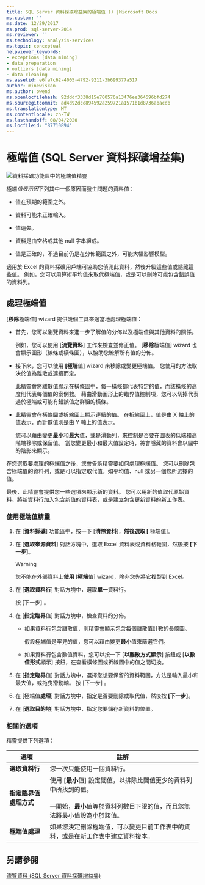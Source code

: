 ```yaml
---
title: SQL Server 資料採礦增益集的極端值 () |Microsoft Docs
ms.custom: ''
ms.date: 12/29/2017
ms.prod: sql-server-2014
ms.reviewer: ''
ms.technology: analysis-services
ms.topic: conceptual
helpviewer_keywords:
- exceptions [data mining]
- data preparation
- outliers [data mining]
- data cleaning
ms.assetid: e6fa7c62-4005-4792-9211-3b699377a517
author: minewiskan
ms.author: owend
ms.openlocfilehash: 92dddf3338d15e700576a13476ee364696bfd274
ms.sourcegitcommit: ad4d92dce894592a259721a1571b1d8736abacdb
ms.translationtype: MT
ms.contentlocale: zh-TW
ms.lasthandoff: 08/04/2020
ms.locfileid: "87710894"
---
```

# <a name="outliers-sql-server-data-mining-add-ins"></a>極端值 (SQL Server 資料採礦增益集)
  ![資料採礦功能區中的極端值精靈](media/dmc-outliers.gif "資料採礦功能區中的極端值精靈")  
  
 極端*值表示因*下列其中一個原因而發生問題的資料值：  
  
-   值在預期的範圍之外。  
  
-   資料可能未正確輸入。  
  
-   值遺失。  
  
-   資料是由空格或其他 null 字串組成。  
  
-   值是正確的，不過目前仍是在分佈範圍之外，可能大幅影響模型。  
  
 適用於 Excel 的資料採礦用戶端可協助您偵測此資料，然後升級這些值或隱藏這些值。 例如，您可以用算術平均值來取代極端值，或是可以刪除可能包含錯誤值的資料列。  
  
## <a name="handling-outliers"></a>處理極端值  
 [**移除**極端值] wizard 提供幾個工具來適當地處理極端值：  
  
-   首先，您可以瀏覽資料來進一步了解值的分佈以及極端值與其他資料的關係。  
  
     例如，您可以使用 [**流覽資料**] 工作來檢查並修正值。 [**移除**極端值] wizard 也會顯示圖形（線條或橫條圖），以協助您瞭解所有值的分佈。  
  
-   接下來，您可以使用 **[極端**值] wizard 來移除或變更極端值。 您使用的方法取決於值為離散或連續而定。  
  
     此精靈會將離散值顯示在橫條圖中，每一橫條都代表特定的值，而該橫條的高度則代表每個值的案例數。 藉由滑動圖形上的臨界值控制項，您可以切掉代表過於極端或可能有錯誤值之群組的橫條。  
  
-   此精靈會在橫條圖或折線圖上顯示連續的值。 在折線圖上，值是由 X 軸上的值表示，而計數值則是由 Y 軸上的值表示。  
  
     您可以藉由變更**最小**和**最大**值，或是滑動列，來控制是否要在圖表的低端和高階端移除或保留值。 當您變更最小和最大值設定時，將會隱藏的資料會以圖中的陰影來顯示。  
  
 在您選取要處理的極端值之後，您會告訴精靈要如何處理極端值。 您可以刪除包含極端值的資料列，或是可以指定取代值，如平均值、null 或另一個您所選擇的值。  
  
 最後，此精靈會提供您一些選項來顯示新的資料。 您可以用新的值取代原始資料、將新資料行加入包含新值的資料表，或是建立包含更新資料的新工作表。  
  
### <a name="using-the-outlier-wizard"></a>使用極端值精靈  
  
1.  在 [**資料採礦**] 功能區中，按一下 [**清除資料**]，**然後選取 [** 極端值]。  
  
2.  在 [**選取來源資料**] 對話方塊中，選取 Excel 資料表或資料格範圍，然後按 **[下一步]**。  
  
    > [!WARNING]  
    >  您不能在外部資料上**使用 [極端**值] wizard，除非您先將它複製到 Excel。  
  
3.  在 [**選取資料行**] 對話方塊中，選取**單一**資料行。  
  
     按 [下一步] 。  
  
4.  在 [**指定臨界**值] 對話方塊中，檢查資料的分佈。  
  
    -   如果資料行包含離散值，則精靈會顯示包含每個離散值計數的長條圖。  
  
         假設極端值是罕見的值，您可以藉由變更**最小**值來篩選它們。  
  
    -   如果資料行包含數值資料，您可以按一下 [**以離散方式顯示**] 按鈕或 [**以數值形式**顯示] 按鈕，在查看橫條圖或折線圖中的值之間切換。  
  
5.  在 [**指定臨界**值] 對話方塊中，選擇您想要保留的資料範圍，方法是輸入最小和最大值，或拖曳滑動軸。 按 [下一步] 。  
  
6.  在 [極端值**處理**] 對話方塊中，指定是否要刪除或取代值，然後按 **[下一步]**。  
  
7.  在 [**選取目的地**] 對話方塊中，指定您要儲存新資料的位置。  
  
### <a name="related-options"></a>相關的選項  
 精靈提供下列選項：  
  
|**選項**|**註解**|  
|-----------------|-----------------|  
|**選取資料行**|您一次只能使用一個資料行。|  
|**指定臨界值處理方式**|使用 [**最小**值] 設定閾值，以排除比閾值更少的資料列中所找到的值。<br /><br /> 一開始，**最小**值等於資料列數目下限的值，而且您無法將最小值設為小於該值。|  
|**極端值處理**|如果您決定刪除極端值，可以變更目前工作表中的資料，或是在新工作表中建立資料複本。|  
  
## <a name="see-also"></a>另請參閱  
 [流覽資料 &#40;SQL Server 資料採礦增益集&#41;](explore-data-sql-server-data-mining-add-ins.md)  
  
  
